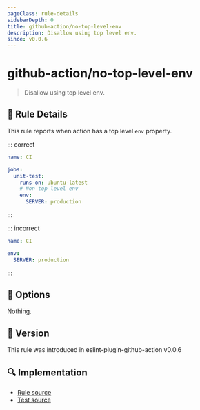 ```yaml
---
pageClass: rule-details
sidebarDepth: 0
title: github-action/no-top-level-env
description: Disallow using top level env.
since: v0.0.6
---
```


# github-action/no-top-level-env

> Disallow using top level env.

## :book: Rule Details

This rule reports when action has a top level `env` property.

::: correct

```yaml
name: CI

jobs:
  unit-test:
    runs-on: ubuntu-latest
    # Non top level env
    env:
      SERVER: production
```

:::

::: incorrect

```yaml eslint-check
name: CI

env:
  SERVER: production
```

:::

## :wrench: Options

Nothing.

## :rocket: Version

This rule was introduced in eslint-plugin-github-action v0.0.6

## :mag: Implementation

- [Rule source](https://github.com/ntnyq/eslint-plugin-github-action/blob/main/src/rules/no-top-level-env.ts)
- [Test source](https://github.com/ntnyq/eslint-plugin-github-action/blob/main/tests/rules/no-top-level-env.test.ts)
